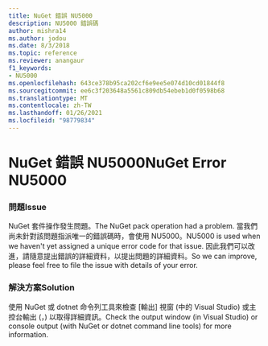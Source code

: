 ```yaml
---
title: NuGet 錯誤 NU5000
description: NU5000 錯誤碼
author: mishra14
ms.author: jodou
ms.date: 8/3/2018
ms.topic: reference
ms.reviewer: anangaur
f1_keywords:
- NU5000
ms.openlocfilehash: 643ce378b95ca202cf6e9ee5e074d10cd01844f8
ms.sourcegitcommit: ee6c3f203648a5561c809db54ebeb1d0f0598b68
ms.translationtype: MT
ms.contentlocale: zh-TW
ms.lasthandoff: 01/26/2021
ms.locfileid: "98779834"
---
```

# <a name="nuget-error-nu5000"></a><span data-ttu-id="87523-103">NuGet 錯誤 NU5000</span><span class="sxs-lookup"><span data-stu-id="87523-103">NuGet Error NU5000</span></span>

### <a name="issue"></a><span data-ttu-id="87523-104">問題</span><span class="sxs-lookup"><span data-stu-id="87523-104">Issue</span></span>

<span data-ttu-id="87523-105">NuGet 套件操作發生問題。</span><span class="sxs-lookup"><span data-stu-id="87523-105">The NuGet pack operation had a problem.</span></span> <span data-ttu-id="87523-106">當我們尚未針對該問題指派唯一的錯誤碼時，會使用 NU5000。</span><span class="sxs-lookup"><span data-stu-id="87523-106">NU5000 is used when we haven't yet assigned a unique error code for that issue.</span></span> <span data-ttu-id="87523-107">因此我們可以改進，請隨意提出錯誤的詳細資料，以提出問題的詳細資料。</span><span class="sxs-lookup"><span data-stu-id="87523-107">So we can improve, please feel free to file the issue with details of your error.</span></span>


### <a name="solution"></a><span data-ttu-id="87523-108">解決方案</span><span class="sxs-lookup"><span data-stu-id="87523-108">Solution</span></span>

<span data-ttu-id="87523-109">使用 NuGet 或 dotnet 命令列工具來檢查 [輸出] 視窗 (中的 Visual Studio) 或主控台輸出 (，) 以取得詳細資訊。</span><span class="sxs-lookup"><span data-stu-id="87523-109">Check the output window (in Visual Studio) or console output (with NuGet or dotnet command line tools) for more information.</span></span>



